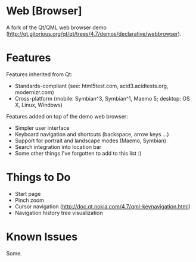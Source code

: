 Web [Browser]
================

A fork of the Qt/QML web browser demo (http://qt.gitorious.org/qt/qt/trees/4.7/demos/declarative/webbrowser).

Features
================

Features inherited from Qt:

* Standards-compliant (see: html5test.com, acid3.acidtests.org, modernizr.com)
* Cross-platform (mobile: Symbian^3, Symbian^1, Maemo 5; desktop: OS X, Linux, Windows)

Features added on top of the demo web browser:

* Simpler user interface
* Keyboard navigation and shortcuts (backspace, arrow keys ...)
* Support for portrait and landscape modes (Maemo, Symbian)
* Search integration into location bar
* Some other things I've forgotten to add to this list :)

Things to Do
================

* Start page
* Pinch zoom
* Cursor navigation (http://doc.qt.nokia.com/4.7/qml-keynavigation.html)
* Navigation history tree visualization

Known Issues
================

Some.